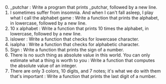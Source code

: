 0. _putchar : Write a program that prints _putchar, followed by a new line.
1. I sometimes suffer from insomnia. And when I can't fall asleep, I play what I call the alphabet game : Write a function that prints the alphabet, in lowercase, followed by a new line.
2. 10 x alphabet : Write a function that prints 10 times the alphabet, in lowercase, followed by a new line.
3. islower : Write a function that checks for lowercase character.
4. isalpha : Write a function that checks for alphabetic character.
5. Sign : Write a function that prints the sign of a number.
6. There is no such thing as absolute value in this world. You can only estimate what a thing is worth to you : Write a function that computes the absolute value of an integer.
7. There are only 3 colors, 10 digits, and 7 notes; it's what we do with them that's important : Write a function that prints the last digit of a number.

